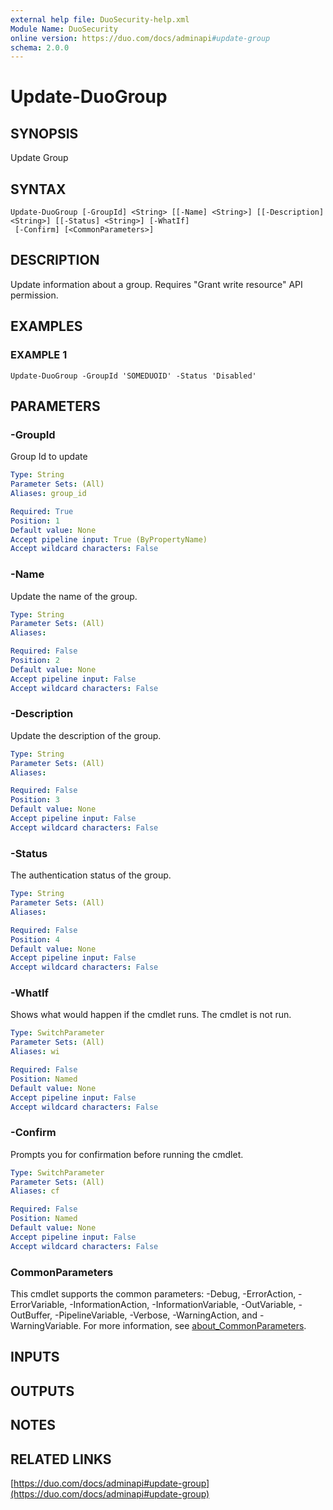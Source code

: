 ```yaml
---
external help file: DuoSecurity-help.xml
Module Name: DuoSecurity
online version: https://duo.com/docs/adminapi#update-group
schema: 2.0.0
---
```


# Update-DuoGroup

## SYNOPSIS
Update Group

## SYNTAX

```
Update-DuoGroup [-GroupId] <String> [[-Name] <String>] [[-Description] <String>] [[-Status] <String>] [-WhatIf]
 [-Confirm] [<CommonParameters>]
```

## DESCRIPTION
Update information about a group.
Requires "Grant write resource" API permission.

## EXAMPLES

### EXAMPLE 1
```
Update-DuoGroup -GroupId 'SOMEDUOID' -Status 'Disabled'
```

## PARAMETERS

### -GroupId
Group Id to update

```yaml
Type: String
Parameter Sets: (All)
Aliases: group_id

Required: True
Position: 1
Default value: None
Accept pipeline input: True (ByPropertyName)
Accept wildcard characters: False
```

### -Name
Update the name of the group.

```yaml
Type: String
Parameter Sets: (All)
Aliases:

Required: False
Position: 2
Default value: None
Accept pipeline input: False
Accept wildcard characters: False
```

### -Description
Update the description of the group.

```yaml
Type: String
Parameter Sets: (All)
Aliases:

Required: False
Position: 3
Default value: None
Accept pipeline input: False
Accept wildcard characters: False
```

### -Status
The authentication status of the group.

```yaml
Type: String
Parameter Sets: (All)
Aliases:

Required: False
Position: 4
Default value: None
Accept pipeline input: False
Accept wildcard characters: False
```

### -WhatIf
Shows what would happen if the cmdlet runs.
The cmdlet is not run.

```yaml
Type: SwitchParameter
Parameter Sets: (All)
Aliases: wi

Required: False
Position: Named
Default value: None
Accept pipeline input: False
Accept wildcard characters: False
```

### -Confirm
Prompts you for confirmation before running the cmdlet.

```yaml
Type: SwitchParameter
Parameter Sets: (All)
Aliases: cf

Required: False
Position: Named
Default value: None
Accept pipeline input: False
Accept wildcard characters: False
```

### CommonParameters
This cmdlet supports the common parameters: -Debug, -ErrorAction, -ErrorVariable, -InformationAction, -InformationVariable, -OutVariable, -OutBuffer, -PipelineVariable, -Verbose, -WarningAction, and -WarningVariable. For more information, see [about_CommonParameters](http://go.microsoft.com/fwlink/?LinkID=113216).

## INPUTS

## OUTPUTS

## NOTES

## RELATED LINKS

[https://duo.com/docs/adminapi#update-group](https://duo.com/docs/adminapi#update-group)

